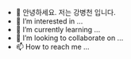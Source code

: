 - 👋 안녕하세요. 저는 강병천 입니다.
- 👀 I’m interested in ...
- 🌱 I’m currently learning ...
- 💞️ I’m looking to collaborate on ...
- 📫 How to reach me ...

<!---
KangByungCheon/KangByungCheon is a ✨ special ✨ repository because its `README.md` (this file) appears on your GitHub profile.
You can click the Preview link to take a look at your changes.
--->
